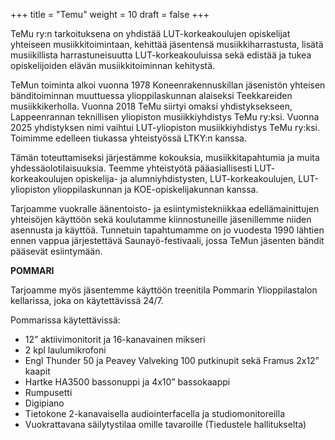 +++
title = "Temu"
weight = 10
draft = false
+++

TeMu ry:n tarkoituksena on yhdistää LUT-korkeakoulujen opiskelijat yhteiseen musiikkitoimintaan, kehittää jäsentensä musiikkiharrastusta, lisätä musiikillista harrastuneisuutta LUT-korkeakouluissa sekä edistää ja tukea opiskelijoiden elävän musiikkitoiminnan kehitystä. 

TeMun toiminta alkoi vuonna 1978 Koneenrakennuskillan jäsenistön yhteisen bänditoiminnan muuttuessa ylioppilaskunnan alaiseksi Teekkareiden musiikkikerholla. Vuonna 2018 TeMu siirtyi omaksi yhdistyksekseen, Lappeenrannan teknillisen yliopiston musiikkiyhdistys TeMu ry:ksi. Vuonna 2025 yhdistyksen nimi vaihtui LUT-yliopiston musiikkiyhdistys TeMu ry:ksi. Toimimme edelleen tiukassa yhteistyössä LTKY:n kanssa.

Tämän toteuttamiseksi järjestämme kokouksia, musiikkitapahtumia ja muita yhdessäolotilaisuuksia. Teemme yhteistyötä pääasiallisesti LUT-
korkeakoulujen opiskelija- ja alumniyhdistysten, LUT-korkeakoulujen, LUT-yliopiston ylioppilaskunnan ja KOE-opiskelijakunnan kanssa. 

Tarjoamme vuokralle äänentoisto- ja esiintymistekniikkaa edellämainittujen yhteisöjen käyttöön sekä koulutamme kiinnostuneille jäsenillemme niiden asennusta ja käyttöä.
Tunnetuin tapahtumamme on jo vuodesta 1990 lähtien ennen vappua järjestettävä Saunayö-festivaali, jossa TeMun jäsenten bändit pääsevät esiintymään.

**POMMARI**

Tarjoamme myös jäsentemme käyttöön treenitila Pommarin Ylioppilastalon kellarissa, joka on käytettävissä 24/7.

Pommarissa käytettävissä:

- 12” aktiivimonitorit ja 16-kanavainen mikseri
- 2 kpl laulumikrofoni
- Engl Thunder 50 ja Peavey Valveking 100 putkinupit sekä Framus 2x12” kaapit
- Hartke HA3500 bassonuppi ja 4x10” bassokaappi
- Rumpusetti
- Digipiano
- Tietokone 2-kanavaisella audiointerfacella ja studiomonitoreilla
- Vuokrattavana säilytystilaa omille tavaroille (Tiedustele hallitukselta)
